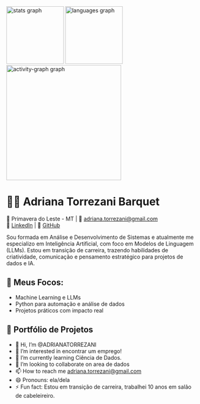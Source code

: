 <div align="left">
  <img src="https://github-readme-stats.vercel.app/api?username=adrianatorrezani&hide_title=false&hide_rank=false&show_icons=true&include_all_commits=true&count_private=true&disable_animations=false&theme=gruvbox_light&locale=en&hide_border=false&order=1" height="150" alt="stats graph"  />
  <img src="https://github-readme-stats.vercel.app/api/top-langs?username=adrianatorrezani&locale=en&hide_title=false&layout=compact&card_width=320&langs_count=5&theme=gruvbox_light&hide_border=false&order=2" height="150" alt="languages graph"  />
  <img src="https://github-readme-activity-graph.vercel.app/graph?username=adrianatorrezani&radius=16&theme=gruvbox&area=true&order=5" height="300" alt="activity-graph graph"  />
</div>

###
# 👩‍💻 Adriana Torrezani Barquet

📍 Primavera do Leste - MT | 📧 adriana.torrezani@gmail.com  
🔗 [LinkedIn](https://www.linkedin.com/in/adrianatorrezanibarquet) | 🐙 [GitHub](https://github.com/ADRIANATORREZANI)

Sou formada em Análise e Desenvolvimento de Sistemas e atualmente me especializo em Inteligência Artificial, com foco em Modelos de Linguagem (LLMs). Estou em transição de carreira, trazendo habilidades de criatividade, comunicação e pensamento estratégico para projetos de dados e IA.

## 🧠 Meus Focos:
- Machine Learning e LLMs
- Python para automação e análise de dados
- Projetos práticos com impacto real

## 📌 Portfólio de Projetos



- 👋 Hi, I’m @ADRIANATORREZANI
- 👀 I’m interested in encontrar um emprego!
- 🌱 I’m currently learning Ciência de Dados.
- 💞️ I’m looking to collaborate on area de dados
- 📫 How to reach me adriana.torrezani@gmail.com
- 😄 Pronouns: ela/dela
- ⚡ Fun fact: Estou em transição de carreira, trabalhei 10 anos em salão de cabeleireiro.

<!---
ADRIANATORREZANI/ADRIANATORREZANI is a ✨ special ✨ repository because its `README.md` (this file) appears on your GitHub profile.
You can click the Preview link to take a look at your changes.
--->
